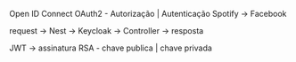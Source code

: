 Open ID Connect
OAuth2 - Autorização | Autenticação
Spotify -> Facebook

request -> Nest -> Keycloak -> Controller -> resposta

JWT -> assinatura RSA - chave publica | chave privada